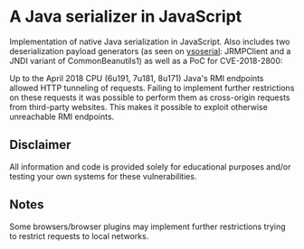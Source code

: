 # A Java serializer in JavaScript

Implementation of native Java serialization in JavaScript.
Also includes two deserialization payload generators
(as seen on [ysoserial](https://github.com/frohoff/ysoserial): 
JRMPClient and a JNDI variant of CommonBeanutils1)
as well as a PoC for CVE-2018-2800:

Up to the April 2018 CPU (6u191, 7u181, 8u171) Java's RMI endpoints
allowed HTTP tunneling of requests. Failing to implement further
restrictions on these requests it was possible to perform them
as cross-origin requests from third-party websites.
This makes it possible to exploit otherwise unreachable RMI endpoints.


## Disclaimer

All information and code is provided solely for educational purposes 
and/or testing your own systems for these vulnerabilities.


## Notes

Some browsers/browser plugins may implement further restrictions
trying to restrict requests to local networks.
